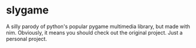 # slygame
A silly parody of python's popular pygame multimedia library, but made with nim. Obviously, it means you should check out the original project. 
Just a personal project.
